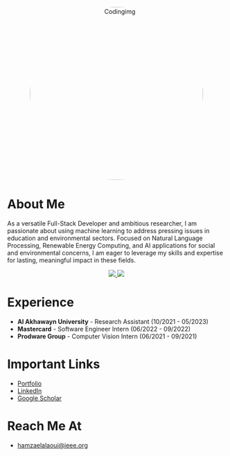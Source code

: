 <p align="center">
  <img align="top" alt="Codingimg" width="400" style="border-radius: 50%;" src="https://media.tenor.com/_EYOsX_1CUkAAAAC/pixel-night.gif">
</p>


# About Me
As a versatile Full-Stack Developer and ambitious researcher, I am passionate about using machine learning to address pressing issues in education and environmental sectors. Focused on Natural Language Processing, Renewable Energy Computing, and AI applications for social and environmental concerns, I am eager to leverage my skills and expertise for lasting, meaningful impact in these fields.

<p align="center">
  <a href="https://github.com/anuraghazra/github-readme-stats" alt="hamzaelalaoui's GitHub Stats">
    <img src="https://github-readme-stats.vercel.app/api?username=hamzaeIalaoui&count_private=true&show_icons=true&theme=jolly&hide_rank=false&hide=stars">
  </a>
  <a href = "https://github.com/anuraghazra/github-readme-stats" alt="hamzaelalaoui's  Language Stats">
    <img src="https://github-readme-stats.vercel.app/api/top-langs/?username=hamzaeialaoui&theme=jolly&count_private=true&show_icons=true&layout=compact">
  </a>
</p>
<p align = "center"/>

# Experience
- __Al Akhawayn University__ - Research Assistant (10/2021 - 05/2023)
- __Mastercard__ - Software Engineer Intern (06/2022 - 09/2022)
- __Prodware Group__ - Computer Vision Intern (06/2021 - 09/2021)

# Important Links
- <a href="http://hamzaelalaoui.com/" target="_blank">Portfolio</a>
- <a href="https://www.linkedin.com/in/hamzaelalaoui/" target="_blank">LinkedIn</a>
- <a href="https://scholar.google.com/citations?hl=en&user=9PBfhTkAAAAJ" target="_blank">Google Scholar</a>

# Reach Me At
- hamzaelalaoui@ieee.org

